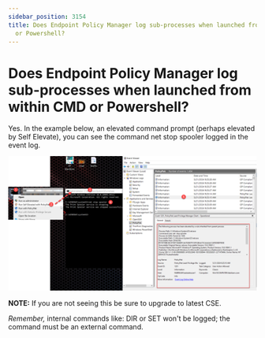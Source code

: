 ```yaml
---
sidebar_position: 3154
title: Does Endpoint Policy Manager log sub-processes when launched from within CMD
  or Powershell?
---
```


# Does Endpoint Policy Manager log sub-processes when launched from within CMD or Powershell?

Yes. In the example below, an elevated command prompt (perhaps elevated by Self Elevate), you can see the command net stop spooler logged in the event log.

![](../../../../../static/images/PolicyPak/Content/Resources/Images/LeastPrivilege/1335_1_3cd9340de297397c581bc79215cfae2d.png)

**NOTE:** If you are not seeing this be sure to upgrade to latest CSE.

*Remember,* internal commands like: DIR or SET won't be logged; the command must be an external command.